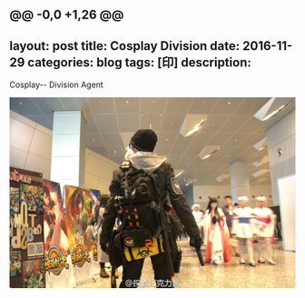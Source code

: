 @@ -0,0 +1,26 @@
---
layout: post
title: Cosplay Division
date: 2016-11-29
categories: blog
tags: [印]
description: 
---

Cosplay-- Division Agent

<center>
    <p><img src="/img/division.jpg" align="center"></p>
</center>
